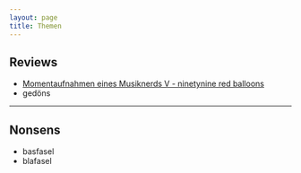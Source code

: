 ```yaml
---
layout: page
title: Themen
---
```


## Reviews

* [Momentaufnahmen eines Musiknerds V - ninetynine red balloons](./2016/08/25/ninth-post/)
* gedöns

---


## Nonsens

* basfasel
* blafasel
